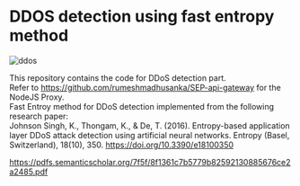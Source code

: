 # DDOS detection using fast entropy method



![ddos](https://user-images.githubusercontent.com/32504465/147625973-db1a0846-3885-4d6f-b4b2-99fc10f4bced.png)

This repository contains the code for DDoS detection part.<br>
Refer to https://github.com/rumeshmadhusanka/SEP-api-gateway for the NodeJS Proxy.<br>
Fast Entroy method for DDoS detection implemented from the following research paper:<br>
Johnson Singh, K., Thongam, K., & De, T. (2016). Entropy-based application layer DDoS attack detection using artificial neural networks. Entropy (Basel, Switzerland), 18(10), 350. https://doi.org/10.3390/e18100350<br>

https://pdfs.semanticscholar.org/7f5f/8f1361c7b5779b82592130885676ce2a2485.pdf



